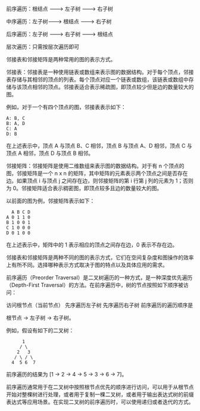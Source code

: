 前序遍历：根结点 ---> 左子树 ---> 右子树

中序遍历：左子树---> 根结点 ---> 右子树

后序遍历：左子树 ---> 右子树 ---> 根结点

层次遍历：只需按层次遍历即可

邻接表和邻接矩阵是两种常用的图的表示方式。

邻接表：邻接表是一种使用链表或数组来表示图的数据结构。对于每个顶点，邻接表存储与其相邻的顶点的列表。每个顶点对应一个链表或数组，该链表或数组中存储与该顶点相邻的顶点。邻接表适合表示稀疏图，即顶点较少但是边的数量较大的图。

例如，对于一个有四个顶点的图，邻接表表示如下：

```linux
A: B, C
B: A, D
C: A
D: B
```

在上述表示中，顶点 A 与顶点 B、C 相邻，顶点 B 与顶点 A、D 相邻，顶点 C 与顶点 A 相邻，顶点 D 与顶点 B 相邻。

邻接矩阵：邻接矩阵是使用二维数组来表示图的数据结构。对于有 n 个顶点的图，邻接矩阵是一个 n x n 的矩阵，其中矩阵的元素表示两个顶点之间是否存在边。如果顶点 i 与顶点 j 之间存在边，则邻接矩阵的第 i 行第 j 列的元素为 1；否则为 0。邻接矩阵适合表示稠密图，即顶点较多且边的数量较大的图。

以前面的图为例，邻接矩阵表示如下：

```linux
  A B C D
A 0 1 1 0
B 1 0 0 1
C 1 0 0 0
D 0 1 0 0
```

在上述表示中，矩阵中的 1 表示相应的顶点之间存在边，0 表示不存在边。

邻接表和邻接矩阵是两种不同的图的表示方式，它们在空间复杂度和图操作的效率上有所不同。选择哪种表示方式取决于图的特点以及具体应用的需求。


前序遍历（Preorder Traversal）是二叉树遍历的一种方式，是一种深度优先遍历（Depth-First Traversal）的方法。在前序遍历中，树的节点按照如下顺序被访问：

访问根节点（当前节点）
先序遍历左子树
先序遍历右子树
前序遍历的遍历顺序是

根节点 -> 左子树 -> 右子树。

例如，假设有如下的二叉树：

```linux
      1
     / \
    2   3
   / \ / \
  4  5 6  7

```

前序遍历的结果为 [1 -> 2 -> 4 -> 5 -> 3 -> 6 -> 7]。

前序遍历通常用于在二叉树中按照根节点优先的顺序进行访问，可以用于从根节点开始对整棵树进行处理，或者用于复制一棵二叉树，或者用于输出表达式树的前缀表达式等应用场景。在实现二叉树的前序遍历时，可以使用递归或者迭代的方式。



